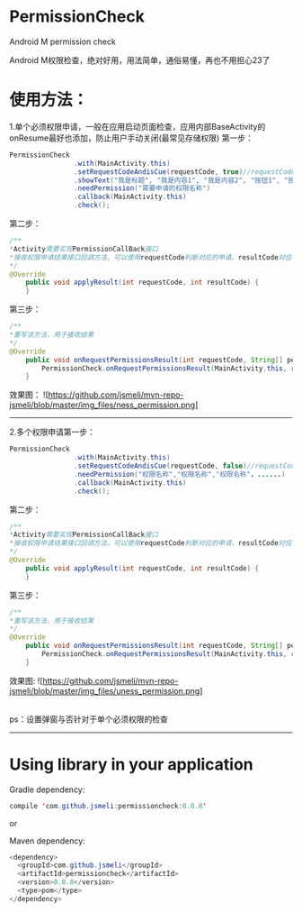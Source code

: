# PermissionCheck
Android M permission check

Android M权限检查，绝对好用，用法简单，通俗易懂，再也不用担心23了
# 使用方法：
1.单个必须权限申请，一般在应用启动页面检查，应用内部BaseActivity的onResume最好也添加，防止用户手动关闭(最常见存储权限)
第一步：
```java
PermissionCheck
                .with(MainActivity.this)
                .setRequestCodeAndisCue(requestCode, true)//requestCode是code码,true表示弹窗提示用户,false表示不弹窗
                .showText("我是标题", "我是内容1", "我是内容2", "按钮1", "按钮2")
                .needPermission("需要申请的权限名称")
                .callback(MainActivity.this)
                .check();                        
```
第二步：
```java
/**
*Activity需要实现PermissionCallBack接口
*接收权限申请结果接口回调方法，可以使用requestCode判断对应的申请，resultCode对应申请结果
*/
@Override
    public void applyResult(int requestCode, int resultCode) {
    }
```
第三步：
```java
/**
*重写该方法，用于接收结果
*/
@Override
    public void onRequestPermissionsResult(int requestCode, String[] permissions, int[] grantResults) {
        PermissionCheck.onRequestPermissionsResult(MainActivity.this, requestCode, permissions, grantResults);
    }
```
效果图：
![https://github.com/jsmeli/mvn-repo-jsmeli/blob/master/img_files/ness_permission.png]
***
2.多个权限申请第一步：
```java
PermissionCheck
                .with(MainActivity.this)
                .setRequestCodeAndisCue(requestCode, false)//requestCode是code码,true表示弹窗提示用户,false表示不弹窗
                .needPermission("权限名称","权限名称","权限名称"，......)
                .callback(MainActivity.this)
                .check();                        
```
第二步：
```java
/**
*Activity需要实现PermissionCallBack接口
*接收权限申请结果接口回调方法，可以使用requestCode判断对应的申请，resultCode对应申请结果
*/
@Override
    public void applyResult(int requestCode, int resultCode) {
    }
```
第三步：
```java
/**
*重写该方法，用于接收结果
*/
@Override
    public void onRequestPermissionsResult(int requestCode, String[] permissions, int[] grantResults) {
        PermissionCheck.onRequestPermissionsResult(MainActivity.this, requestCode, permissions, grantResults);
    }
```
效果图:
![https://github.com/jsmeli/mvn-repo-jsmeli/blob/master/img_files/uness_permission.png]

</br>ps：设置弹窗与否针对于单个必须权限的检查
***
# Using library in your application

Gradle dependency:
```java
compile 'com.github.jsmeli:permissioncheck:0.0.8'
```
or

Maven dependency:
```java
<dependency>
  <groupId>com.github.jsmeli</groupId>
  <artifactId>permissioncheck</artifactId>
  <version>0.0.8</version>
  <type>pom</type>
</dependency>
```
